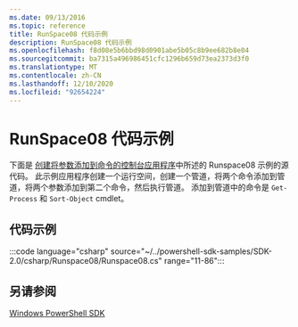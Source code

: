 ```yaml
---
ms.date: 09/13/2016
ms.topic: reference
title: RunSpace08 代码示例
description: RunSpace08 代码示例
ms.openlocfilehash: f8d08e5b6bbd98d0901abe5b05c8b9ee682b8e04
ms.sourcegitcommit: ba7315a496986451cfc1296b659d73ea2373d3f0
ms.translationtype: MT
ms.contentlocale: zh-CN
ms.lasthandoff: 12/10/2020
ms.locfileid: "92654224"
---
```

# <a name="runspace08-code-sample"></a>RunSpace08 代码示例

下面是 [创建将参数添加到命令的控制台应用程序](https://msdn.microsoft.com/848b2b46-60f1-4a86-b448-cfc7c0cccfba)中所述的 Runspace08 示例的源代码。
此示例应用程序创建一个运行空间，创建一个管道，将两个命令添加到管道，将两个参数添加到第二个命令，然后执行管道。 添加到管道中的命令是 `Get-Process` 和 `Sort-Object` cmdlet。

## <a name="code-sample"></a>代码示例

:::code language="csharp" source="~/../powershell-sdk-samples/SDK-2.0/csharp/Runspace08/Runspace08.cs" range="11-86":::

## <a name="see-also"></a>另请参阅

[Windows PowerShell SDK](../windows-powershell-reference.md)
